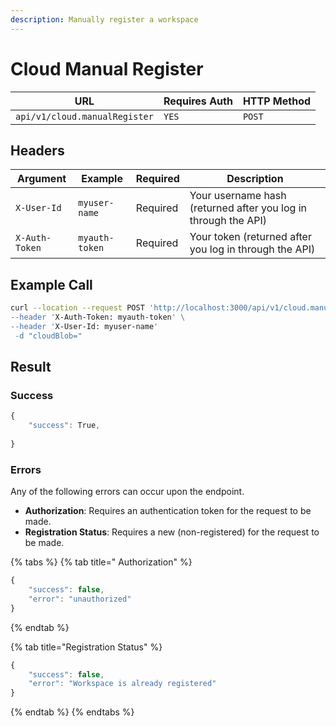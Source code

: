 ```yaml
---
description: Manually register a workspace
---
```


# Cloud Manual Register

| URL                           | Requires Auth | HTTP Method |
| ----------------------------- | ------------- | ----------- |
| `api/v1/cloud.manualRegister` | `YES`         | `POST`      |

## Headers

| Argument       | Example        | Required | Description                                                    |
| -------------- | -------------- | -------- | -------------------------------------------------------------- |
| `X-User-Id`    | `myuser-name`  | Required | Your username hash (returned after you log in through the API) |
| `X-Auth-Token` | `myauth-token` | Required | Your token (returned after you log in through the API)         |

## Example Call

```bash
curl --location --request POST 'http://localhost:3000/api/v1/cloud.manualRegister\
--header 'X-Auth-Token: myauth-token' \
--header 'X-User-Id: myuser-name'
 -d "cloudBlob="
```

## Result

### Success

```javascript
{
    "success": True,
    
}
```

### Errors

Any of the following errors can occur upon the endpoint.

* **Authorization**: Requires an authentication token for the request to be made.
* **Registration Status**: Requires a new (non-registered) for the request to be made.

{% tabs %}
{% tab title=" Authorization" %}
```javascript
{
    "success": false,
    "error": "unauthorized"
}
```
{% endtab %}

{% tab title="Registration Status" %}
```javascript
{
    "success": false,
    "error": "Workspace is already registered"
}
```
{% endtab %}
{% endtabs %}
